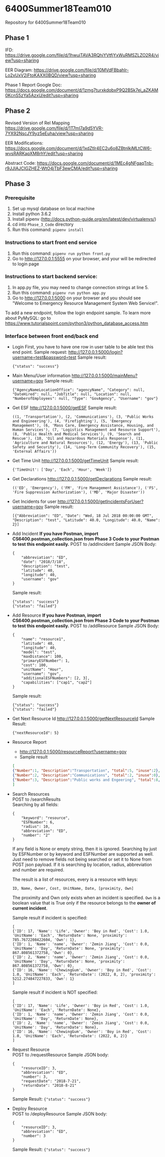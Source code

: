 # 6400Summer18Team010
Repository for 6400Summer18Team010

## Phase 1
IFD:
https://drive.google.com/file/d/1hwuiTAVA3RQhiYVtfjYxWuRMSZLZO2R4/view?usp=sharing

EER Diagram:
https://drive.google.com/file/d/10MVdFBbahlr-Lo2xUxV2iFtoKAXX0BQD/view?usp=sharing

Phase 1 Report Google Doc:
https://docs.google.com/document/d/1zmg7turxkdobxP9Q2BSk7ei_aZKAM0KcnS5zYa5AzxU/edit?usp=sharing


## Phase 2
Revised Version of Rel Mapping
https://drive.google.com/file/d/1T7mI7a9d5YVR-7YX92NscJY9yz5eEuha/view?usp=sharing

EER Modifications:
https://docs.google.com/document/d/1xdZtIr4EC2u6o8ZBtnlkjMLtCW6-wvsRARKapXM8rhY/edit?usp=sharing

Abstract Code:
https://docs.google.com/document/d/1MEc4gNFgaqTnb-r9JJIAJCIGZHEZ-WtO4jTbF3ewCMA/edit?usp=sharing

## Phase 3
### Prerequisite
1. Set up mysql database on local machine
2. Install python 3.6.2
3. Install pipenv (http://docs.python-guide.org/en/latest/dev/virtualenvs/)
4. cd into `Phase_3_Code` directory
5. Run this command: `pipenv install`

### Instructions to start front end service
1. Run this command: `pipenv run python front.py`
2. Go to http://127.0.0.1:5555 on your browser, and your will be redirected to login page

### Instructions to start backend service:
1. In app.py file, you may need to change connection strings at line 5.
2. Run this command: `pipenv run python app.py`
3. Go to http://127.0.0.1:5000 on your browser and you should see "Welcome to Emergency Resource Management System Web Service!".

To add a new endpoint, follow the login endpoint sample.
To learn more about PyMySQL: go to https://www.tutorialspoint.com/python3/python_database_access.htm

### Interface between front end/back end
- Login
	First, you have to have one row in user table to be able test this end point.
	Sample request: <http://127.0.0.1:5000/login?username=test&password=test>
	Sample result:
	```
	{"status": "success"}
	```

- Main Menu/User information
	http://127.0.0.1:5000/mainMenu?username=gov
	Sample result:
	```
	{"AgencyNameLocationOffice": "agencyName", "Category": null, "DateHired": null, "JobTitle": null, "Location": null, "NumberofEmployees": null, "Type": "GovAgency", "Username": "gov"}
	```
- Get ESF
	http://127.0.0.1:5000/getESF
	Sample result:
	```
    ((1, 'Transportation'), (2, 'Communications'), (3, 'Public Works and Engineering'), (4, 'Firefighting'), (5, 'Emergency Management'), (6, 'Mass Care, Emergency Assistance, Housing, and Human Services'), (7, 'Logistics Management and Resource Support'), (8, 'Public Health and Medical Services'), (9, 'Search and Rescue'), (10, 'Oil and Hazardous Materials Response'), (11, 'Agriculture and Natural Resources'), (12, 'Energy'), (13, 'Public Safety and Security'), (14, 'Long-Term Community Recovery'), (15, 'External Affairs'))
	```
- Get Time Unit
	http://127.0.0.1:5000/getTimeUnit
	Sample result:
	```
	{'TimeUnit': ['Day', 'Each', 'Hour', 'Week']}
	```
- Get Declarations
	http://127.0.0.1:5000/getDeclarations
	Sample result:
	```
	(('ED', 'Emergency'), ('FM', 'Fire Management Assistance'), ('FS', 'Fire Suppression Authorization'), ('MD', 'Major Disaster'))
	```
- Get Incidents for user
	http://127.0.0.1:5000/getIncidentsForUser?username=gov
	Sample result:
	```
	[{"Abbreviation": "ED", "Date": "Wed, 18 Jul 2018 00:00:00 GMT", "Description": "test", "Latitude": 40.0, "Longitude": 40.0, "Name": 2}]
	```
- Add Incident
**If you have Postman, import CS6400.postman_collection.json from Phase 3 Code to your Postman to test this endpoint easily.**
	POST to /addIncident
	Sample JSON Body:
	```
	{
		"abbreviation": "ED",
		"date": "2018/7/18",
		"description": "test",
		"latitude": 40,
		"longitude": 40,
		"username": "gov"
	}
	```
	Sample result:
	```
	{"status": "success"}
	{"status": "failed"}
	```

- Add Resource
**If you have Postman, import CS6400.postman_collection.json from Phase 3 Code to your Postman to test this endpoint easily.**
	POST to /addResource
	Sample JSON Body:
	```
	{
		"name": "resource1",
		"latitude": 40,
		"longitude": 40,
		"model": "test",
		"maxDistance": 100,
		"primaryESFNumber": 1,
		"cost": 100,
		"unitName": "Hour",
		"username": "gov",
		"additionalESFNumbers": [2, 3],
		"capabilities": ["cap1", "cap2"]
	}
	```
	Sample result:
	```
	{"status": "success"}
	{"status": "failed"}
	```

- Get Next Resource Id
	http://127.0.0.1:5000/getNextResourceId
	Sample Result:
	```
	{"nextResourceId": 5}
	```

- Resource Report
    + http://127.0.0.1:5000/resourceReport?username=gov
    + Sample result
    ```json
    [
    {"Number":1, "Description":"Transportation", "total":5, "inuse":2},
    {"Number":2, "Description":"Communications", "total":2, "inuse":0},
    {"Number":3, "Description":"Public works and Engeering", "total":8, "inuse":7},
    ]
    ```

- Search Resources   
	POST to /searchResults   
	Searching by all fields:
	```
	{
		"keyword": "resource",
		"ESFNumber": 6,
		"radius": 10,
		"abbreviation": "ED",
		"number": "2"
	}
	```
	If any field is None or empty string, then it is ignored. Searching by just by ESFNumber or by keyword and ESFNumber are supported as well. Just need to remove fields not being searched or set it to None from POST json payload.
	If it is searching by location, radius, abbreviation and number are required. 
	
	The result is a list of resources, every is a resource with keys:
	```
	ID, Name, Owner, Cost, UnitName, Date, [proximity, Own]
	```
	The proximity and Own only exists when an incident is specified. 	`Own` is a boolean value that is True only if the resource belongs to the __owner of current incident__.

	Sample result if incident is specified:
	```
	[
	{'ID': 17, 'Name': 'Life', 'Owner': 'Boy in Red', 'Cost': 1.0, 'UnitName': 'Each', 'ReturnDate': None, 'proximity': 785.7672208422604, 'Own': 1},
	{'ID': 1, 'Name': 'name', 'Owner': 'Zemin Jiang', 'Cost': 0.0, 'UnitName': 'Day', 'ReturnDate': None, 'proximity': 867.808561372758, 'Own': 0},
	{'ID': 2, 'Name': 'name', 'Owner': 'Zemin Jiang', 'Cost': 0.0, 'UnitName': 'Day', 'ReturnDate': None, 'proximity': 867.808561372758, 'Own': 0},
	{'ID': 16, 'Name': 'ChewingGum', 'Owner': 'Boy in Red', 'Cost': 1.0, 'UnitName': 'Each', 'ReturnDate': (2022, 8, 2), 'proximity': 5212.274847227833, 'Own': 1}
	]
	```

	Sample result if incident is NOT specified:
	```
	[
	{'ID': 17, 'Name': 'Life', 'Owner': 'Boy in Red', 'Cost': 1.0, 'UnitName': 'Each', 'ReturnDate': None},
	{'ID': 1, 'Name': 'name', 'Owner': 'Zemin Jiang', 'Cost': 0.0, 'UnitName': 'Day', 'ReturnDate': None},
	{'ID': 2, 'Name': 'name', 'Owner': 'Zemin Jiang', 'Cost': 0.0, 'UnitName': 'Day', 'ReturnDate': None},
	{'ID': 16, 'Name': 'ChewingGum', 'Owner': 'Boy in Red', 'Cost': 1.0, 'UnitName': 'Each', 'ReturnDate': (2022, 8, 2)}
	]
	```

- Request Resource   
	POST to /requestResource
	Sample JSON body:
	```
	{
		"resourceID": 3,
		"abbreviation": "ED",
		"number": 3,
		"requestDate": "2018-7-21",
		"returnDate": "2018-8-21"
	}
	```
	Sample Result:
	`{"status": "success"}`

- Deploy Resource   
	POST to /deployResource
	Sample JSON body:
	```
	{
		"resourceID": 3,
		"abbreviation": "ED",
		"number": 3
	}
	```
	Sample Result: 
	`{"status": "success"}`
